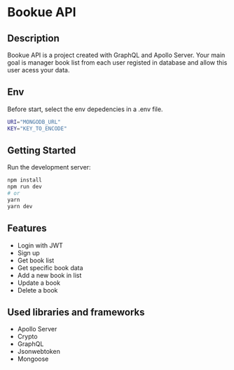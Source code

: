 # Bookue API

## Description
Bookue API is a project created with GraphQL and Apollo Server. Your main goal is manager book list from each user registed in database and allow this user acess your data.

## Env
Before start, select the env depedencies in a .env file.

```bash
URI="MONGODB_URL"
KEY="KEY_TO_ENCODE"
```

## Getting Started

Run the development server:

```bash
npm install
npm run dev
# or
yarn
yarn dev
```

## Features
- Login with JWT
- Sign up
- Get book list
- Get specific book data
- Add a new book in list
- Update a book
- Delete a book

## Used libraries and frameworks
- Apollo Server
- Crypto
- GraphQL
- Jsonwebtoken
- Mongoose
